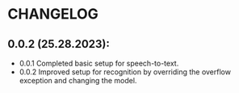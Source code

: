 # CHANGELOG
## 0.0.2 (25.28.2023):
- 0.0.1 Completed basic setup for speech-to-text.
- 0.0.2 Improved setup for recognition by overriding the overflow exception and changing the model.

